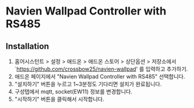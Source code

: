 # Navien Wallpad Controller with RS485 

## Installation

1. 홈어시스턴트 > 설정 > 애드온 > 애드온 스토어 > 상단옵션 > 저장소에서 `https://github.com/crossbow25/navien-wallpad' 를 입력하고 추가하기.
2. 애드온 페이지에서 "Navien Wallpad Controller with RS485" 선택합니다.
3. "설치하기" 버튼을 누르고 1~3분정도 기다리면 설치가 완료됩니다.
4. 구성탭에서 mqtt, socket(EW11) 정보를 변경합니다.
5. "시작하기" 버튼을 클릭해서 시작합니다.
